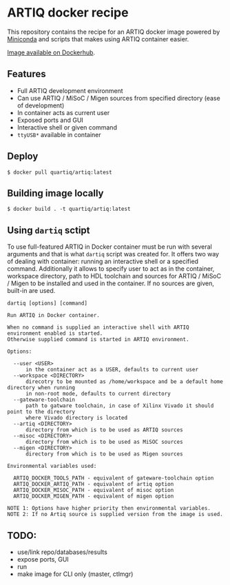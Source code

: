 # ARTIQ docker recipe

This repository contains the recipe for an ARTIQ docker image powered by [Miniconda](http://conda.pydata.org/miniconda.html) and scripts that makes using ARTIQ container easier. 

[Image available on Dockerhub](https://hub.docker.com/r/quartiq/artiq/).

## Features

- Full ARTIQ development environment
- Can use ARTIQ / MiSoC / Migen sources from specified directory (ease of development)
- In container acts as current user
- Exposed ports and GUI
- Interactive shell or given command
- `ttyUSB*` available in container

## Deploy

    $ docker pull quartiq/artiq:latest

## Building image locally

    $ docker build . -t quartiq/artiq:latest

## Using `dartiq` sctipt

To use full-featured ARTIQ in Docker container must be run with several arguments and that is what `dartiq` script was created for. It offers two way of dealing with container: running an interactive shell or a specified command. Additionally it allows to specify user to act as in the container, workspace directory, path to HDL toolchain and sources for ARTIQ / MiSoC / Migen to be installed and used in the container. If no sources are given, built-in are used.

```
dartiq [options] [command]
  
Run ARTIQ in Docker container.

When no command is supplied an interactive shell with ARTIQ environment enabled is started.
Otherwise supplied command is started in ARTIQ environment.

Options:

  --user <USER>
      in the container act as a USER, defaults to current user
  --workspace <DIRECTORY>
      direcotry to be mounted as /home/workspace and be a default home directory when running
      in non-root mode, defaults to current directory
  --gateware-toolchain
      path to gatware toolchain, in case of Xilinx Vivado it should point to the directory 
      where Vivado directory is located
  --artiq <DIRECTORY>
      directory from which is to be used as ARTIQ sources
  --misoc <DIRECTORY>
      directory from which is to be used as MiSOC sources
  --migen <DIRECTORY>
      directory from which is to be used as Migen sources
      
Environmental variables used:

  ARTIQ_DOCKER_TOOLS_PATH - equivalent of gateware-toolchain option
  ARTIQ_DOCKER_ARTIQ_PATH - equivalent of artiq option
  ARTIQ_DOCKER_MISOC_PATH - equivalent of misoc option
  ARTIQ_DOCKER_MIGEN_PATH - equivalent of migen option

NOTE 1: Options have higher priority then environmental variables.
NOTE 2: If no Artiq source is supplied version from the image is used.
```
## TODO:

* use/link repo/databases/results
* expose ports, GUI
* run
* make image for CLI only (master, ctlmgr)
